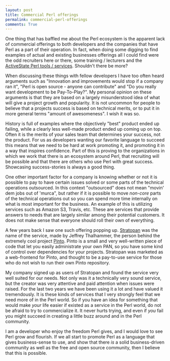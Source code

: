```yaml
---
layout: post
title: Commercial Perl offerings
permalink: commercial-perl-offerings
comments: True
---
```

One thing that has baffled me about the Perl ecosystem is the apparent lack of commercial offerings to both developers and the companies that have Perl as a part of their operation. In fact, when doing some digging to find examples of actual and existing businesses offerings all I could find were the odd recruiters here or there, some training / lecturers and the [ActiveState Perl tools / services](http://www.activestate.com/perl). Shouldn't there be more?

When discussing these things with fellow developers I have too often heard arguments such as "Innovation and improvements would stop if a company ran it", "Perl is open source - anyone can contribute" and "Do you really want development to be Pay-To-Play?". My personal opinion on these arguments is that they are based on a largely misunderstood idea of what will give a project growth and popularity. It is not uncommon for people to believe that a projects success is based on technical merits, or to put it in more general terms "amount of awesomeness". I wish it was so.

History is full of examples where the objectively "best" product ended up failing, while a clearly less well-made product ended up coming up on top. Often it is the merits of your sales team that determines your success, not the product. For us as developers wanting our favorite language to succeed this means that we need to be hard at work promoting it, and promoting it in a way that inspires confidence. Part of this is proving to the organizations in which we work that there is an ecosystem around Perl, that recruiting will be possible and that there are others who use Perl with great success. Showcasing success-stories is always a good thing.

One other important factor for a company is knowing whether or not it is possible to pay to have certain issues solved or some parts of the technical operations outsourced. In this context "outsourced" does not mean "movin' dem jobs out of 'murca", but rather if it is possible to move _non-core_ parts of the technical operations out so you can spend more time internally on what is most important for the business. An example of this is utilizing services such as Amazon S3, Travis, etc. These are services that provide answers to needs that are largely similar among their potential customers. It does not make sense that everyone should roll their own of everything.

A few years back I saw one such offering popping up. [Stratopan](https://stratopan.com) was the name of the service, made by Jeffrey Thalhammer, the person behind the extremely cool project [Pinto](https://metacpan.org/pod/Pinto). Pinto is a small and very well-written piece of code that let you easily administrate your own PAN, so you have some kind of control over dependencies for your projects. Stratopan was marketed as a web-frontend for Pinto, and thought to be a pay-to-use service for those who do not wish to run their own Pinto repository.

My company signed up as users of Stratopan and found the service very well suited for our needs. Not only was it a technically very sound service, but the creator was very attentive and paid attention when issues were raised. For the last two years we have been using it a lot and have valued it tremendously. It is these kinds of services that I very strongly feel that we need more of in the Perl world. So if you have an idea for something that would make _your_ life easier if existed as a service in the Perl world, do not be afraid to try to commercialize it. It never hurts trying, and even if _you_ fail you might succeed in creating a little buzz around and in the Perl community.

I am a developer who enjoy the freedom Perl gives, and I would love to see Perl grow and flourish. If we all start to promote Perl as a language that gives business-sense to use, and show that there _is_ a solid business-driven community as well as the free and open source community, then I believe that this is possible.
